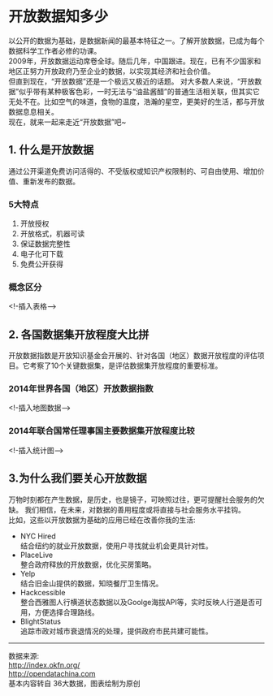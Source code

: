 # 开放数据知多少
以公开的数据为基础，是数据新闻的最基本特征之一。了解开放数据，已成为每个数据科学工作者必修的功课。<br>
2009年，开放数据运动席卷全球。随后几年，中国跟进。现在，已有不少国家和地区正努力开放政府乃至企业的数据，以实现其经济和社会价值。<br>
但直到现在，“开放数据”还是一个极远又极近的话题。
对大多数人来说，“开放数据”似乎带有某种极客色彩，一时无法与“油盐酱醋”的普通生活相关联，但其实它无处不在。比如空气的味道，食物的温度，浩瀚的星空，更美好的生活，都与开放数据息息相关。<br>
现在，就来一起来走近“开放数据”吧~
## 1. 什么是开放数据

通过公开渠道免费访问活得的、不受版权或知识产权限制的、可自由使用、增加价值、重新发布的数据。

### 5大特点
1. 开放授权
2. 开放格式，机器可读
3. 保证数据完整性
4. 电子化可下载
5. 免费公开获得
### 概念区分
<!-插入表格-->


## 2. 各国数据集开放程度大比拼
开放数据指数是开放知识基金会开展的、针对各国（地区）数据开放程度的评估项目。它考察了10个关键数据集，是评估数据集开放程度的重要标准。

### 2014年世界各国（地区）开放数据指数
<!-插入地图数据-->

###  2014年联合国常任理事国主要数据集开放程度比较
<!-插入统计图-->

## 3.为什么我们要关心开放数据
万物时刻都在产生数据，是历史，也是镜子，可映照过往，更可提醒社会服务的欠缺。
我们相信，在未来，对数据的善用程度或将直接与社会服务水平挂钩。<br>
比如，这些以开放数据为基础的应用已经在改善你我的生活:
- NYC Hired<br>
结合纽约的就业开放数据，使用户寻找就业机会更具针对性。
- PlaceLive<br>
整合政府释放的开放数据，优化买房策略。
- Yelp<br>
结合旧金山提供的数据，知晓餐厅卫生情况。
- Hackcessible<br>
整合西雅图人行横道状态数据以及Goolge海拔API等，实时反映人行道是否可用，方便选择合理路线。
- BlightStatus<br>
追踪市政对城市衰退情况的处理，提供政府市民共建可能性。

<hr>

数据来源:<br>
 <http://index.okfn.org/><br>
 <http://opendatachina.com><br>
基本内容转自 36大数据，图表绘制为原创


